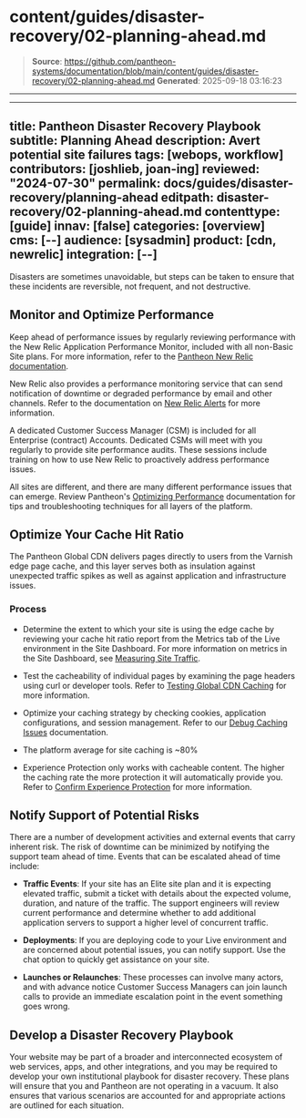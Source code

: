# content/guides/disaster-recovery/02-planning-ahead.md

> **Source**: https://github.com/pantheon-systems/documentation/blob/main/content/guides/disaster-recovery/02-planning-ahead.md
> **Generated**: 2025-09-18 03:16:23

---

---
title: Pantheon Disaster Recovery Playbook
subtitle: Planning Ahead
description: Avert potential site failures
tags: [webops, workflow]
contributors: [joshlieb, joan-ing]
reviewed: "2024-07-30"
permalink: docs/guides/disaster-recovery/planning-ahead
editpath: disaster-recovery/02-planning-ahead.md
contenttype: [guide]
innav: [false]
categories: [overview]
cms: [--]
audience: [sysadmin]
product: [cdn, newrelic]
integration: [--]
---


Disasters are sometimes unavoidable, but steps can be taken to ensure that these incidents are reversible, not frequent, and not destructive.

## Monitor and Optimize Performance

Keep ahead of performance issues by regularly reviewing performance with the New Relic Application Performance Monitor, included with all non-Basic Site plans. For more information, refer to the [Pantheon New Relic documentation](/guides/new-relic).

New Relic also provides a performance monitoring service that can send notification of downtime or degraded performance by email and other channels. Refer to the documentation on [New Relic Alerts](https://docs.newrelic.com/docs/alerts-applied-intelligence/overview/) for more information.

A dedicated Customer Success Manager (CSM) is included for all Enterprise (contract) Accounts. Dedicated CSMs will meet with you regularly to provide site performance audits. These sessions include training on how to use New Relic to proactively address performance issues.

All sites are different, and there are many different performance issues that can emerge. Review Pantheon's [Optimizing Performance](/performance) documentation for tips and troubleshooting techniques for all layers of the platform.

## Optimize Your Cache Hit Ratio

The Pantheon Global CDN delivers pages directly to users from the Varnish edge page cache, and this layer serves both as insulation against unexpected traffic spikes as well as against application and infrastructure issues.

### Process

* Determine the extent to which your site is using the edge cache by reviewing your cache hit ratio report from the Metrics tab of the Live environment in the Site Dashboard. For more information on metrics in the Site Dashboard, see [Measuring Site Traffic](/guides/account-mgmt/traffic).

* Test the cacheability of individual pages by examining the page headers using curl or developer tools. Refer to [Testing Global CDN Caching](/guides/global-cdn/test-global-cdn-caching) for more information.

* Optimize your caching strategy by checking cookies, application configurations, and session management. Refer to our [Debug Caching Issues](/debug-cache) documentation.

* The platform average for site caching is ~80%

* Experience Protection only works with cacheable content. The higher the caching rate the more protection it will automatically provide you. Refer to [Confirm Experience Protection](/guides/global-cdn/experience-protection) for more information.

## Notify Support of Potential Risks

There are a number of development activities and external events that carry inherent risk. The risk of downtime can be minimized by notifying the support team ahead of time. Events that can be escalated ahead of time include:

* **Traffic Events**: If your site has an Elite site plan and it is expecting elevated traffic, submit a ticket with details about the expected volume, duration, and nature of the traffic. The support engineers will review current performance and determine whether to add additional application servers to support a higher level of concurrent traffic.

* **Deployments**: If you are deploying code to your Live environment and are concerned about potential issues, you can notify support. Use the chat option to quickly get assistance on your site.

* **Launches or Relaunches**: These processes can involve many actors, and with advance notice Customer Success Managers can join launch calls to provide an immediate escalation point in the event something goes wrong.

## Develop a Disaster Recovery Playbook

Your website may be part of a broader and interconnected ecosystem of web services, apps, and other integrations, and you may be required to develop your own institutional playbook for disaster recovery. These plans will ensure that you and Pantheon are not operating in a vacuum. It also ensures that various scenarios are accounted for and appropriate actions are outlined for each situation.
